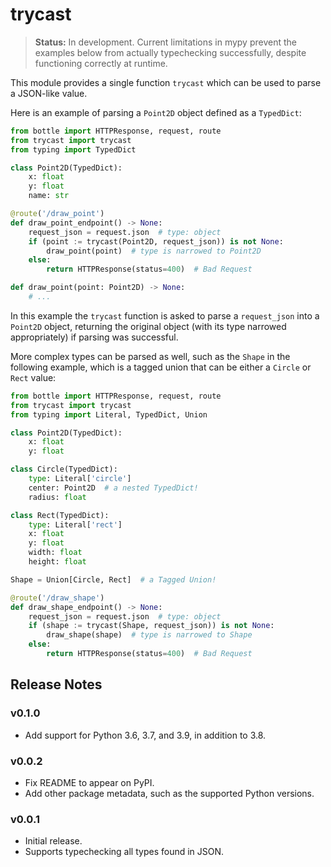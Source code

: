 # trycast

> **Status:** In development. Current limitations in mypy prevent the examples
> below from actually typechecking successfully, despite functioning correctly
> at runtime.

This module provides a single function `trycast` which can be used to parse a
JSON-like value.

Here is an example of parsing a `Point2D` object defined as a `TypedDict`:

```python
from bottle import HTTPResponse, request, route
from trycast import trycast
from typing import TypedDict

class Point2D(TypedDict):
    x: float
    y: float
    name: str

@route('/draw_point')
def draw_point_endpoint() -> None:
    request_json = request.json  # type: object
    if (point := trycast(Point2D, request_json)) is not None:
        draw_point(point)  # type is narrowed to Point2D
    else:
        return HTTPResponse(status=400)  # Bad Request

def draw_point(point: Point2D) -> None:
    # ...
```

In this example the `trycast` function is asked to parse a `request_json`
into a `Point2D` object, returning the original object (with its type narrowed
appropriately) if parsing was successful.

More complex types can be parsed as well, such as the `Shape` in the following
example, which is a tagged union that can be either a `Circle` or `Rect` value:

```python
from bottle import HTTPResponse, request, route
from trycast import trycast
from typing import Literal, TypedDict, Union

class Point2D(TypedDict):
    x: float
    y: float

class Circle(TypedDict):
    type: Literal['circle']
    center: Point2D  # a nested TypedDict!
    radius: float

class Rect(TypedDict):
    type: Literal['rect']
    x: float
    y: float
    width: float
    height: float

Shape = Union[Circle, Rect]  # a Tagged Union!

@route('/draw_shape')
def draw_shape_endpoint() -> None:
    request_json = request.json  # type: object
    if (shape := trycast(Shape, request_json)) is not None:
        draw_shape(shape)  # type is narrowed to Shape
    else:
        return HTTPResponse(status=400)  # Bad Request
```

## Release Notes

### v0.1.0

* Add support for Python 3.6, 3.7, and 3.9, in addition to 3.8.

### v0.0.2

* Fix README to appear on PyPI.
* Add other package metadata, such as the supported Python versions.

### v0.0.1

* Initial release.
* Supports typechecking all types found in JSON.

